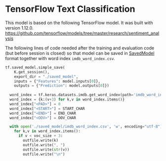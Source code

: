 
# TensorFlow Text Classification 
This model is based on the following TensorFlow model. It was built with version 1.12.0.
https://github.com/tensorflow/models/tree/master/research/sentiment_analysis

The following lines of code needed after the training and evaluation code (but before session is closed) so that model can be saved in [SavedModel](https://www.tensorflow.org/guide/saved_model) format together with word index `imdb_word_index.csv`.

``` python
tf.saved_model.simple_save(
    K.get_session(),
    export_dir = "./saved_model",
    inputs = {"Features": model.inputs[0]},
    outputs = {"Prediction": model.outputs[0]})
  
  word_index = tf.keras.datasets.imdb.get_word_index(path='imdb_word_index.json')
  word_index = {k:(v+3) for k,v in word_index.items()}
  word_index["<PAD>"] = 0
  word_index["<START>"] = START_CHAR
  word_index["<END>"] = END_CHAR  
  word_index["<OOV>"] = OOV_CHAR

  with open('./saved_model/imdb_word_index.csv', 'w', encoding="utf-8") as outfile:
    for k,v in word_index.items():
      if v < voc_size + 3:
        outfile.write(k)
        outfile.write(", ")
        outfile.write(str(v))
        outfile.write("\n")
```